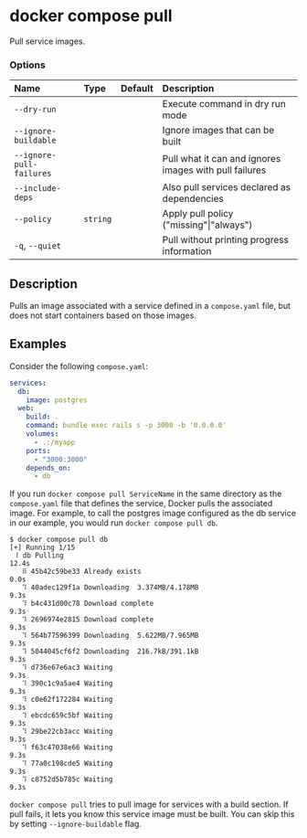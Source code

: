 # docker compose pull

<!---MARKER_GEN_START-->
Pull service images.

### Options

| Name                     | Type     | Default | Description                                             |
|:-------------------------|:---------|:--------|:--------------------------------------------------------|
| `--dry-run`              |          |         | Execute command in dry run mode                         |
| `--ignore-buildable`     |          |         | Ignore images that can be built                        |
| `--ignore-pull-failures` |          |         | Pull what it can and ignores images with pull failures |
| `--include-deps`         |          |         | Also pull services declared as dependencies            |
| `--policy`               | `string` |         | Apply pull policy ("missing"\|"always")                |
| `-q`, `--quiet`          |          |         | Pull without printing progress information             |


<!---MARKER_GEN_END-->

## Description

Pulls an image associated with a service defined in a `compose.yaml` file, but does not start containers based on
those images.


## Examples

Consider the following `compose.yaml`:

```yaml
services:
  db:
    image: postgres
  web:
    build: .
    command: bundle exec rails s -p 3000 -b '0.0.0.0'
    volumes:
      - .:/myapp
    ports:
      - "3000:3000"
    depends_on:
      - db
```

If you run `docker compose pull ServiceName` in the same directory as the `compose.yaml` file that defines the service,
Docker pulls the associated image. For example, to call the postgres image configured as the db service in our example,
you would run `docker compose pull db`.

```console
$ docker compose pull db
[+] Running 1/15
 ⠸ db Pulling                                                             12.4s
   ⠿ 45b42c59be33 Already exists                                           0.0s
   ⠹ 40adec129f1a Downloading  3.374MB/4.178MB                             9.3s
   ⠹ b4c431d00c78 Download complete                                        9.3s
   ⠹ 2696974e2815 Download complete                                        9.3s
   ⠹ 564b77596399 Downloading  5.622MB/7.965MB                             9.3s
   ⠹ 5044045cf6f2 Downloading  216.7kB/391.1kB                             9.3s
   ⠹ d736e67e6ac3 Waiting                                                  9.3s
   ⠹ 390c1c9a5ae4 Waiting                                                  9.3s
   ⠹ c0e62f172284 Waiting                                                  9.3s
   ⠹ ebcdc659c5bf Waiting                                                  9.3s
   ⠹ 29be22cb3acc Waiting                                                  9.3s
   ⠹ f63c47038e66 Waiting                                                  9.3s
   ⠹ 77a0c198cde5 Waiting                                                  9.3s
   ⠹ c8752d5b785c Waiting                                                  9.3s
```

`docker compose pull` tries to pull image for services with a build section. If pull fails, it lets you know this service image must be built. You can skip this by setting `--ignore-buildable` flag.
